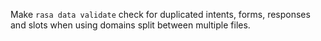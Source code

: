 Make `rasa data validate` check for duplicated intents, forms, responses 
and slots when using domains split between multiple files.